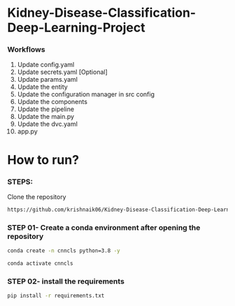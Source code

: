 # Kidney-Disease-Classification-Deep-Learning-Project


### Workflows
1. Update config.yaml
2. Update secrets.yaml [Optional]
3. Update params.yaml
4. Update the entity
5. Update the configuration manager in src config
6. Update the components
7. Update the pipeline
8. Update the main.py
9. Update the dvc.yaml
10. app.py

# How to run?


### STEPS:

Clone the repository
```bash
https://github.com/krishnaik06/Kidney-Disease-Classification-Deep-Learning-Project
```
 

### STEP 01- Create a conda environment after opening the repository

```bash
conda create -n cnncls python=3.8 -y
```
```bash
conda activate cnncls
```

### STEP 02- install the requirements
```bash
pip install -r requirements.txt
````